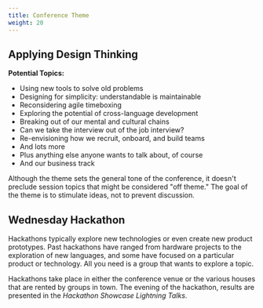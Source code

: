 ```yaml
---
title: Conference Theme
weight: 20
---
```


Applying Design Thinking
------------------------
**Potential Topics:**

-   Using new tools to solve old problems
-   Designing for simplicity: understandable is maintainable
-   Reconsidering agile timeboxing
-   Exploring the potential of cross-language development
-   Breaking out of our mental and cultural chains
-   Can we take the interview out of the job interview?
-   Re-envisioning how we recruit, onboard, and build teams
-   And lots more
-   Plus anything else anyone wants to talk about, of course
-   And our business track

Although the theme sets the general tone of the conference, it doesn't
preclude session topics that might be considered "off theme." The goal
of the theme is to stimulate ideas, not to prevent discussion.

Wednesday Hackathon
-------------------

Hackathons typically explore new technologies or even create new product
prototypes. Past hackathons have ranged from hardware projects to the
exploration of new languages, and some have focused on a particular product or
technology. All you need is a group that wants to explore a topic.

Hackathons take place in either the conference venue or the various houses
that are rented by groups in town. The evening of the hackathon, results are
presented in the *Hackathon Showcase Lightning Talks*.
